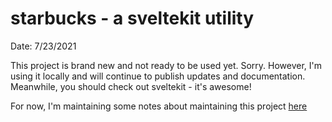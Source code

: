 starbucks - a sveltekit utility
===============================

Date: 7/23/2021

This project is brand new and not ready to be used yet. Sorry.
However, I'm using it locally and will continue to publish
updates and documentation. Meanwhile, you should check out
sveltekit - it's awesome!

For now, I'm maintaining some notes about maintaining this
project [here](./maintenance.md)
